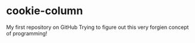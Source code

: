 # cookie-column
My first repository on GitHub
Trying to figure out this very forgien concept of programming!
